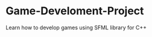 Game-Develoment-Project
=======================

Learn how to develop games using SFML library for C++
